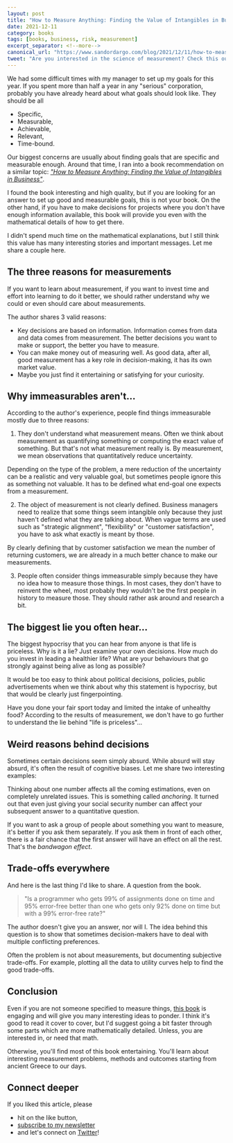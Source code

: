 ```yaml
---
layout: post
title: "How to Measure Anything: Finding the Value of Intangibles in Business by Douglas W. Hubbard"
date: 2021-12-11
category: books
tags: [books, business, risk, measurement]
excerpt_separator: <!--more-->
canonical_url: "https://www.sandordargo.com/blog/2021/12/11/how-to-measure-anything"
tweet: "Are you interested in the science of measurement? Check this out!"
---
```

We had some difficult times with my manager to set up my goals for this year. If you spent more than half a year in any "serious" corporation, probably you have already heard about what goals should look like. They should be all
<!--more-->
- Specific,
- Measurable,
- Achievable,
- Relevant,
- Time-bound.

Our biggest concerns are usually about finding goals that are specific and measurable enough. Around that time, I ran into a book recommendation on a similar topic: *["How to Measure Anything: Finding the Value of Intangibles in Business"](https://www.amazon.com/gp/product/1118539273/ref=as_li_qf_asin_il_tl?ie=UTF8&tag=sandordargo-20&creative=9325&linkCode=as2&creativeASIN=1118539273&linkId=4d59c42bdd44c14c31c09f5a5657936d)*.

I found the book interesting and high quality, but if you are looking for an answer to set up good and measurable goals, this is not your book. On the other hand, if you have to make decisions for projects where you don't have enough information available, this book will provide you even with the mathematical details of how to get there.

I didn't spend much time on the mathematical explanations, but I still think this value has many interesting stories and important messages. Let me share a couple here.

## The three reasons for measurements

If you want to learn about measurement, if you want to invest time and effort into learning to do it better, we should rather understand why we could or even should care about measurements.

The author shares 3 valid reasons:
- Key decisions are based on information. Information comes from data and data comes from measurement. The better decisions you want to make or support, the better you have to measure.
- You can make money out of measuring well. As good data, after all, good measurement has a key role in decision-making, it has its own market value.
- Maybe you just find it entertaining or satisfying for your curiosity.

## Why immeasurables aren't...

According to the author's experience, people find things immeasurable mostly due to three reasons:

1) They don't understand what measurement means. Often we think about measurement as quantifying something or computing the exact value of something. But that's not what measurement really is. By measurement, we mean observations that quantitatively reduce uncertainty. 

Depending on the type of the problem, a mere reduction of the uncertainty can be a realistic and very valuable goal, but sometimes people ignore this as something not valuable. It has to be defined what end-goal one expects from a measurement.

2) The object of measurement is not clearly defined. Business managers need to realize that some things seem intangible only because they just haven't defined what they are talking about. When vague terms are used such as "strategic alignment", "flexibility" or "customer satisfaction", you have to ask what exactly is meant by those.

By clearly defining that by customer satisfaction we mean the number of returning customers, we are already in a much better chance to make our measurements.

3) People often consider things immeasurable simply because they have no idea how to measure those things. In most cases, they don't have to reinvent the wheel, most probably they wouldn't be the first people in history to measure those. They should rather ask around and research a bit.

## The biggest lie you often hear...

The biggest hypocrisy that you can hear from anyone is that life is priceless. Why is it a lie? Just examine your own decisions. How much do you invest in leading a healthier life? What are your behaviours that go strongly against being alive as long as possible?

It would be too easy to think about political decisions, policies, public advertisements when we think about why this statement is hypocrisy, but that would be clearly just fingerpointing. 

Have you done your fair sport today and limited the intake of unhealthy food? According to the results of measurement, we don't have to go further to understand the lie behind "life is priceless"...

## Weird reasons behind decisions

Sometimes certain decisions seem simply absurd. While absurd will stay absurd, it's often the result of cognitive biases. Let me share two interesting examples:

Thinking about one number affects all the coming estimations, even on completely unrelated issues. This is something called *anchoring*. It turned out that even just giving your social security number can affect your subsequent answer to a quantitative question.

If you want to ask a group of people about something you want to measure, it's better if you ask them separately. If you ask them in front of each other, there is a fair chance that the first answer will have an effect on all the rest. That's the *bandwagon effect*.

## Trade-offs everywhere

And here is the last thing I'd like to share. A question from the book.

> "Is a programmer who gets 99% of assignments done on time and 95% error-free better than one who gets only 92% done on time but with a 99% error-free rate?"

The author doesn't give you an answer, nor will I. The idea behind this question is to show that sometimes decision-makers have to deal with multiple conflicting preferences.

Often the problem is not about measurements, but documenting subjective trade-offs. For example, plotting all the data to utility curves help to find the good trade-offs.

## Conclusion

Even if you are not someone specified to measure things, [this book](https://www.amazon.com/gp/product/1118539273/ref=as_li_qf_asin_il_tl?ie=UTF8&tag=sandordargo-20&creative=9325&linkCode=as2&creativeASIN=1118539273&linkId=4d59c42bdd44c14c31c09f5a5657936d) is engaging and will give you many interesting ideas to ponder. I think it's good to read it cover to cover, but I'd suggest going a bit faster through some parts which are more mathematically detailed. Unless, you are interested in, or need that math.

Otherwise, you'll find most of this book entertaining. You'll learn about interesting measurement problems, methods and outcomes starting from ancient Greece to our days.

## Connect deeper

If you liked this article, please 
- hit on the like button,  
- [subscribe to my newsletter](http://eepurl.com/gvcv1j) 
- and let's connect on [Twitter](https://twitter.com/SandorDargo)!